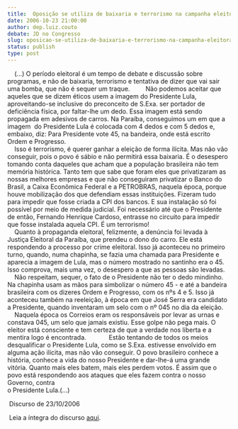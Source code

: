 ```yaml
---
title:  Oposição se utiliza de baixaria e terrorismo na campanha eleitoral
date: 2006-10-23 21:00:00
author: dep.luiz.couto
debate: JD no Congresso
slug: oposicao-se-utiliza-de-baixaria-e-terrorismo-na-campanha-eleitoral
status: publish 
type: post
---
```


    (...) O período eleitoral é um tempo de debate e discussão sobre programas, e não de baixaria, terrorismo e tentativa de dizer que vai sair uma bomba, que não é sequer um traque.         Não podemos aceitar que aqueles que se dizem éticos usem a imagem do Presidente Lula, aproveitando-se inclusive do preconceito de S.Exa. ser portador de deficiência física, por faltar-lhe um dedo. Essa imagem está sendo propagada em adesivos de carros. Na Paraíba, conseguimos um em que a imagem  do Presidente Lula é colocada com 4 dedos e com 5 dedos e, embaixo, diz: Para Presidente vote 45, na bandeira, onde está escrito Ordem e Progresso.   
    Isso é terrorismo, é querer ganhar a eleição de forma ilícita. Mas não vão conseguir, pois o povo é sábio e não permitirá essa baixaria. É o desespero tomando conta daqueles que acham que a população brasileira não tem memória histórica. Tanto tem que sabe que foram eles que privatizaram as nossas melhores empresas e que não conseguiram privatizar o Banco do Brasil, a Caixa Econômica Federal e a PETROBRAS, naquela época, porque houve mobilização dos que defendiam essas instituições. Fizeram tudo para impedir que fosse criada a CPI dos bancos. E sua instalação só foi possível por meio de medida judicial. Foi necessário até que o Presidente de então, Fernando Henrique Cardoso, entrasse no circuito para impedir que fosse instalada aquela CPI. É um terrorismo!   
    Quanto à propaganda eleitoral, felizmente, a denúncia foi levada à Justiça Eleitoral da Paraíba, que prendeu o dono do carro. Ele está respondendo a processo por crime eleitoral. Isso já aconteceu no primeiro turno, quando, numa chapinha, se fazia uma chamada para Presidente e aparecia a imagem de Lula, mas o número mostrado no santinho era o 45. Isso comprova, mais uma vez, o desespero a que as pessoas são levadas.   
    Não respeitam, sequer, o fato de o Presidente não ter o dedo mindinho. Na chapinha usam as mãos para simbolizar o número 45 - e até a bandeira brasileira com os dizeres Ordem e Progresso, com os nºs 4 e 5. Isso já aconteceu também na reeleição, à época em que José Serra era candidato a Presidente, quando inventaram um selo com o nº 045 no dia da eleição.   
    Naquela época os Correios eram os responsáveis por levar as urnas e constava 045, um selo que jamais existiu. Esse golpe não pega mais. O eleitor está consciente e tem certeza de que a verdade nos liberta e a mentira logo é encontrada.             Estão tentando de todos os meios desqualificar o Presidente Lula, como se S.Exa. estivesse envolvido em alguma ação ilícita, mas não vão conseguir. O povo brasileiro conhece a história, conhece a vida do nosso Presidente e dar-lhe-á uma grande vitória. Quanto mais eles batem, mais eles perdem votos. É assim que o povo está respondendo aos ataques que eles fazem contra o nosso Governo, contra  
o Presidente Lula.(...)  
  
 Discurso de 23/10/2006  
  
 Leia a íntegra do discurso [aqui](http://www.camara.gov.br/internet/plenario/notas/ordinari/v231006.pdf).
